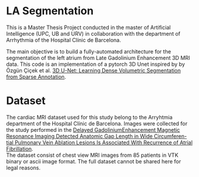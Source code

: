 # LA Segmentation 

This is a Master Thesis Project conducted in the master of Artificial Intelligence (UPC, UB and URV) in collaboration with the department of Arrhythmia of the Hospital Clínic de Barcelona. 

The main objective is to build a fully-automated architecture for the segmentation of the left atrium from Late Gadolinium Enhancement 3D MRI data. 
This code is an implementation of a pytorch 3D Unet inspired by by Özgün Çiçek et al. [3D U-Net: Learning Dense Volumetric Segmentation from Sparse Annotation](https://arxiv.org/abs/1606.06650).

# Dataset
The cardiac MRI dataset used for this study belong to the Arryhtmia department of the Hospital Clínic de Barcelona. 
Images were collected for the study performed in the [Delayed  GadoliniumEnhancement Magnetic Resonance Imaging Detected Anatomic Gap Length in Wide Circumferen-tial Pulmonary Vein Ablation Lesions Is Associated With Recurrence of Atrial Fibrillation](https://pubmed.ncbi.nlm.nih.gov/30562102/).   
The  dataset  consist  of  chest  view  MRI  images  from 85 patients in VTK binary or ascii image format. The full dataset cannot be shared here for legal reasons. 



